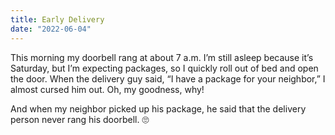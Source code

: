 ```yaml
---
title: Early Delivery
date: "2022-06-04"
---
```


This morning my doorbell rang at about 7 a.m.  I’m still asleep because it’s Saturday, but I’m expecting packages, so I quickly roll out of bed and open the door. When the delivery guy said, “I have a package for your neighbor,” I almost cursed him out. Oh, my goodness, why! 

And when my neighbor picked up his package, he said that the delivery person never rang his doorbell. 🙄
